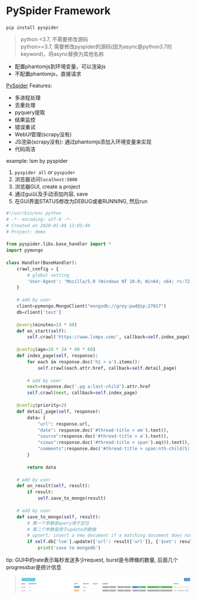 # PySpider Framework

`pip install pyspider`
> python <3.7, 不需要修改源码  
> python>=3.7, 需要修改pyspider的源码(因为async是python3.7的keyword)，将async替换为其他名称  
- 配置phantomjs到环境变量，可以渲染js
- 不配置phantomjs，直接请求

[PySpider](https://github.com/binux/pyspider) Features:
- 多进程处理
- 去重处理
- pyquery提取
- 结果监控
- 错误重试
- WebUI管理(scrapy没有)
- JS渲染(scrapy没有): 通过phantomjs添加入环境变量来实现
- 代码简洁

example: lsm by pyspider
1. `pyspider all` or `pyspider`
2. 浏览器访问`localhost:5000`
3. 浏览器GUI, create a project
4. 通过gui以及手动添加内容, save
5. 在GUI界面STATUS修改为DEBUG或者RUNNING, 然后run

```py
#!/usr/bin/env python
# -*- encoding: utf-8 -*-
# Created on 2020-01-09 13:05:40
# Project: demo

from pyspider.libs.base_handler import *
import pymongo

class Handler(BaseHandler):
    crawl_config = {
        # global setting
        'User-Agent': 'Mozilla/5.0 (Windows NT 10.0; Win64; x64; rv:72.0) Gecko/20100101 Firefox/72.0',
    }
    
    # add by user
    client=pymongo.MongoClient("mongodb://grey:pwd@ip:27017")
    db=client['test']

    @every(minutes=24 * 60)
    def on_start(self):
        self.crawl('https://www.lsmpx.com/', callback=self.index_page)

    @config(age=10 * 24 * 60 * 60)
    def index_page(self, response):
        for each in response.doc('h2 > a').items():
            self.crawl(each.attr.href, callback=self.detail_page)
        
        # add by user
        next=response.doc('.pg a:last-child').attr.href
        self.crawl(next, callback=self.index_page)
        
    @config(priority=2)
    def detail_page(self, response):
        data= {
            "url": response.url,
            "date": response.doc('#thread-title > em').text(),
            "source":response.doc('#thread-title > a').text(),
            "views":response.doc('#thread-title > span').eq(0).text(),
            "comments":response.doc('#thread-title > span:nth-child(5)').text(),
        }
    
        return data
    
    # add by user
    def on_result(self, result):
        if result:
            self.save_to_mongo(result)
    
    # add by user
    def save_to_mongo(self, result):
        # 第一个参数是query用于定位
        # 第二个参数是用于update的数据
        # upsert: insert a new document if a matching document does not exist.
        if self.db['lsm'].update({'url': result['url']}, {'$set': result}, upsert=True):
            print('save to mongodb')
```

tip: GUI中的rate表示每秒发送多少request, burst是令牌桶的数量, 后面几个progressbar是统计信息
> ![](res/pyspider01.png)